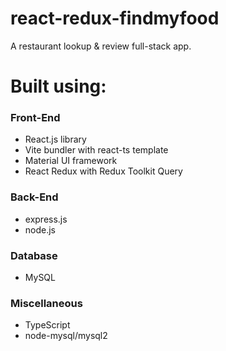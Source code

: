 # react-redux-findmyfood
A restaurant lookup & review full-stack app.

# Built using:
### Front-End
- React.js library
- Vite bundler with react-ts template
- Material UI framework
- React Redux with Redux Toolkit Query

### Back-End
- express.js
- node.js

### Database
- MySQL

### Miscellaneous
- TypeScript
- node-mysql/mysql2


